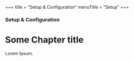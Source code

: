+++
title = "Setup & Configuration"
menuTitle = "Setup"
+++

### Setup & Configuration

# Some Chapter title

Lorem Ipsum.

